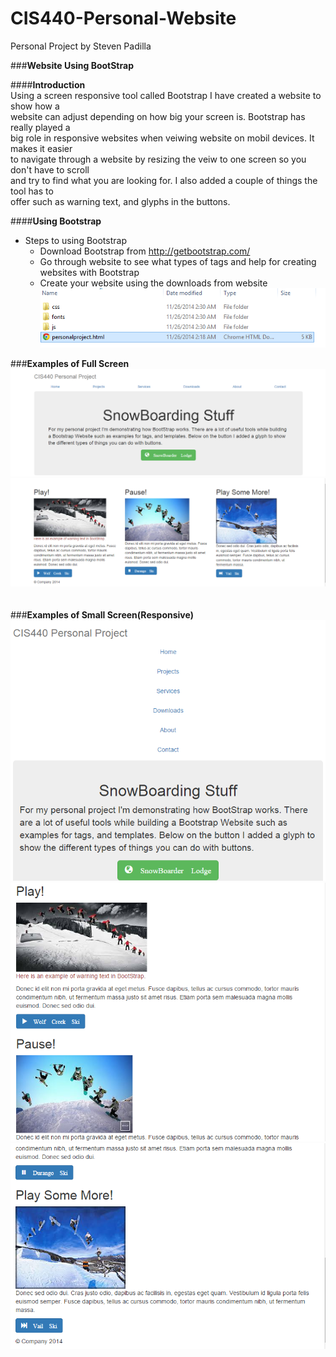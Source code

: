 CIS440-Personal-Website
=======================

Personal Project by Steven Padilla

###**Website Using BootStrap**  

####**Introduction**  
Using a screen responsive tool called Bootstrap I have created a website to show how a    
website can adjust depending on how big your screen is.  Bootstrap has really played a   
big role in responsive websites when veiwing website on mobil devices.  It makes it easier  
to navigate through a website by resizing the veiw to one screen so you don't have to scroll  
and try to find what you are looking for.  I also added a couple of things the tool has to  
offer such as warning text, and glyphs in the buttons.  

####**Using Bootstrap**  

- Steps to using Bootstrap  
  - Download Bootstrap from http://getbootstrap.com/  
  - Go through website to see what types of tags and help for creating websites with Bootstrap  
  - Create your website using the downloads from website  
    ![Boot Strap Ex.](/Pictures/bootstrap.PNG)  
	
###**Examples of Full Screen**  
  ![Website Pictures](/Pictures/web1.PNG)
  ![Website Pictures](/Pictures/web2.PNG)  
<br/>
<br/>
###**Examples of Small Screen(Responsive)**  
  ![Website Pictures](/Pictures/web3.PNG)
  ![Website Pictures](/Pictures/web4.PNG)
  ![Website Pictures](/Pictures/web5.PNG)  
  



